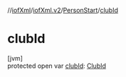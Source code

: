 //[iofXml](../../../index.md)/[iofXml.v2](../index.md)/[PersonStart](index.md)/[clubId](club-id.md)

# clubId

[jvm]\
protected open var [clubId](club-id.md): [ClubId](../-club-id/index.md)
